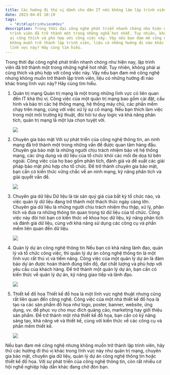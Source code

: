 ```yaml
---
title: Các hướng đi thú vị dành cho dân IT nếu không làm lập trình viên
date: 2023-04-01 10:19
tags:
  - "#it#laptrinhvien#dev"
description: Trong thời đại công nghệ phát triển nhanh chóng như hiện nay, lập
  trình viên đã trở thành một trong những nghề hot nhất. Tuy nhiên, không phải
  ai cũng thích và phù hợp với công việc này. Vậy nếu bạn đam mê công nghệ nhưng
  không muốn trở thành lập trình viên, liệu có những hướng đi nào khác trong
  lĩnh vực này? Hãy cùng tìm hiểu.
---
```

<!--StartFragment-->

Trong thời đại công nghệ phát triển nhanh chóng như hiện nay, lập trình viên đã trở thành một trong những nghề hot nhất. Tuy nhiên, không phải ai cũng thích và phù hợp với công việc này. Vậy nếu bạn đam mê công nghệ nhưng không muốn trở thành lập trình viên, liệu có những hướng đi nào khác trong lĩnh vực này? Hãy cùng tìm hiểu.

<!--EndFragment-->

1. Quản trị mạng
   Quản trị mạng là một trong những lĩnh vực có liên quan đến IT khá thú vị. Công việc của một quản trị mạng bao gồm cài đặt, cấu hình và bảo trì các hệ thống mạng, hệ thống máy chủ, các phần mềm chạy trên mạng, cùng với việc xử lý sự cố mạng. Nếu bạn thích làm việc trong một môi trường kỹ thuật, đòi hỏi tư duy logic và khả năng phân tích, quản trị mạng là một lựa chọn tuyệt vời.

   ![](https://bkacad.edu.vn/images/news/olds/hfv1502942062.jpg)
2. Chuyên gia bảo mật
   Với sự phát triển của công nghệ thông tin, an ninh mạng đã trở thành một trong những vấn đề được quan tâm hàng đầu. Chuyên gia bảo mật là những người chịu trách nhiệm bảo vệ hệ thống mạng, các ứng dụng và dữ liệu của tổ chức khỏi các mối đe dọa từ bên ngoài. Công việc của họ bao gồm phân tích, đánh giá và đề xuất các giải pháp bảo mật phù hợp cho tổ chức. Để trở thành chuyên gia bảo mật, bạn cần có kiến thức vững chắc về an ninh mạng, kỹ năng phân tích và giải quyết vấn đề.

   ![](https://antoanthongtinhaiphong.gov.vn/wp-content/uploads/2021/10/trangvankhang.jpg)
3. Chuyên gia dữ liệu
   Dữ liệu là tài sản quý giá của bất kỳ tổ chức nào, và việc quản lý dữ liệu đang trở thành một thách thức ngày càng lớn. Chuyên gia dữ liệu là những người chịu trách nhiệm thu thập, xử lý, phân tích và đưa ra những thông tin quan trọng từ dữ liệu của tổ chức. Công việc này đòi hỏi bạn có kiến thức về khoa học dữ liệu, kỹ năng phân tích và đánh giá dữ liệu, cùng với khả năng sử dụng các công cụ và phần mềm liên quan đến dữ liệu.

   ![](https://funix.edu.vn/wp-content/uploads/2022/09/Data-analyst-phan-tich-du-lieu-4-1.jpg)
4. Quản lý dự án công nghệ thông tin
   Nếu bạn có khả năng lãnh đạo, quản lý và tổ chức công việc, thì quản lý dự án công nghệ thông tin là một lĩnh vực rất thú vị và tiềm năng. Công việc của một quản lý dự án là đảm bảo dự án được hoàn thành đúng tiến độ, đạt chất lượng và phù hợp với yêu cầu của khách hàng. Để trở thành một quản lý dự án, bạn cần có kiến thức về quản lý dự án, kỹ năng giao tiếp và lãnh đạo.

   ![](https://amis.misa.vn/wp-content/uploads/2022/04/quan-ly-du-an-cong-nghe-thong-tin-hieu-qua.jpg)
5. Thiết kế đồ họa
   Thiết kế đồ họa là một lĩnh vực nghệ thuật nhưng cũng rất liên quan đến công nghệ. Công việc của một nhà thiết kế đồ họa là tạo ra các sản phẩm đồ họa như logo, poster, banner, website, ứng dụng, vv. để phục vụ cho mục đích quảng cáo, marketing hay giới thiệu sản phẩm. Để trở thành một nhà thiết kế đồ họa, bạn cần có kỹ năng sáng tạo, khả năng vẽ và thiết kế, cùng với kiến thức về các công cụ và phần mềm thiết kế.

   ![](https://caodang.fpt.edu.vn/wp-content/uploads/123-11.jpg)

Nếu bạn đam mê công nghệ nhưng không muốn trở thành lập trình viên, hãy thử các hướng đi thú vị khác trong lĩnh vực này như quản trị mạng, chuyên gia bảo mật, chuyên gia dữ liệu, quản lý dự án công nghệ thông tin hoặc thiết kế đồ họa. Với sự phát triển của công nghệ thông tin, còn rất nhiều cơ hội nghề nghiệp hấp dẫn khác đang chờ đón bạn.